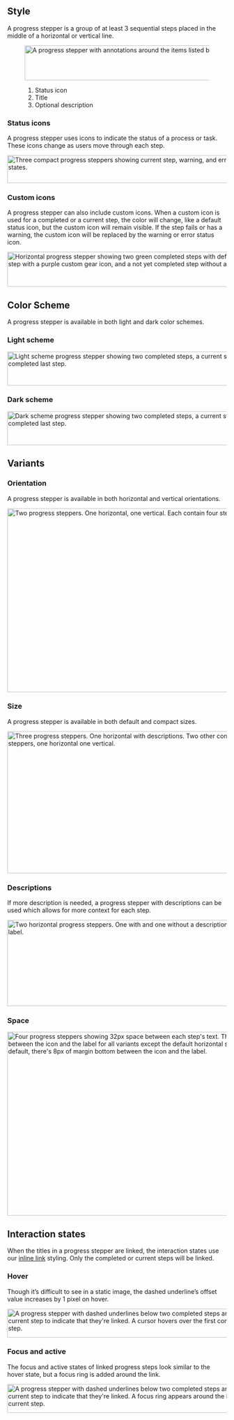 ## Style

A progress stepper is a group of at least 3 sequential steps placed in the 
middle of a horizontal or vertical line.

<figure>
  <uxdot-example color-palette="lightest">
    <img src="../progress-stepper-style-anatomy.svg"
          alt="A progress stepper with annotations around the items listed below."
          width="663"
          height="80">
  </uxdot-example>
  <figcaption>
    <ol>
      <li>Status icon</li>
      <li>Title</li>
      <li>Optional description</li>
    </ol>
  </figcaption>
</figure>

### Status icons

A progress stepper uses icons to indicate the status of a process or task. These 
icons change as users move through each step.

<uxdot-example color-palette="lightest">
  <img src="../progress-stepper-style-status-icons.svg"
        alt="Three compact progress steppers showing current step, warning, and error states."
        width="560"
        height="64">  
</uxdot-example>

### Custom icons

A progress stepper can also include custom icons. When a custom icon is used for a completed or a current step, the color will change, like a default status icon, but the custom icon will remain visible. If the step fails or has a warning, the custom icon will be replaced by the warning or error status icon.

<uxdot-example color-palette="lightest">
  <img src="../progress-stepper-style-custom-icons.svg"
        alt="Horizontal progress stepper showing two green completed steps with default icons, a current step with a purple custom gear icon, and a not yet completed step without an icon."
        width="643"
        height="80">  
</uxdot-example>

## Color Scheme

A progress stepper is available in both light and dark color schemes.

### Light scheme

<uxdot-example color-palette="lightest">
  <img src="../progress-stepper-style-scheme-light.svg"
        alt="Light scheme progress stepper showing two completed steps, a current step, and a not yet completed last step."
        width="643"
        height="78">  
</uxdot-example>

### Dark scheme

<uxdot-example color-palette="darkest">
  <img src="../progress-stepper-style-scheme-dark.svg"
        alt="Dark scheme progress stepper showing two completed steps, a current step, and a not yet completed last step."
        width="643"
        height="78">  
</uxdot-example>

## Variants

### Orientation

A progress stepper is available in both horizontal and vertical orientations.

<uxdot-example color-palette="lightest">
  <img src="../progress-stepper-style-orientation.svg"
        alt="Two progress steppers. One horizontal, one vertical. Each contain four steps."
        width="643"
        height="422">  
</uxdot-example>

### Size

A progress stepper is available in both default and compact sizes.

<uxdot-example color-palette="lightest">
  <img src="../progress-stepper-style-size.svg"
        alt="Three progress steppers. One horizontal with descriptions. Two other compact progress steppers, one horizontal one vertical."
        width="643"
        height="326">  
</uxdot-example>

### Descriptions

If more description is needed, a progress stepper with descriptions can be used which allows for more context for each step.

<uxdot-example color-palette="lightest">
  <img src="../progress-stepper-style-descriptions.svg"
        alt="Two horizontal progress steppers. One with and one without a description below each step's label."
        width="643"
        height="198">  
</uxdot-example>

### Space

<uxdot-example color-palette="lightest">
  <img src="../progress-stepper-style-space.svg"
        alt="Four progress steppers showing 32px space between each step's text. There's 16px space between the icon and the label for all variants except the default horizontal stepper. For the default, there's 8px of margin bottom between the icon and the label."
        width="643"
        height="422">  
</uxdot-example>

## Interaction states

When the titles in a progress stepper are linked, the interaction states use our <a href="/foundations/interactions/links/#inline-links">inline link</a> styling. Only the completed or current steps will be linked.

### Hover

Though it’s difficult to see in a static image, the dashed underline’s offset value increases by 1 pixel on hover.

<uxdot-example color-palette="lightest">
  <img src="../progress-stepper-style-interaction-state-hover.svg"
        alt="A progress stepper with dashed underlines below two completed steps and one current step to indicate that they're linked. A cursor hovers over the first completed step."
        width="562"
        height="66">
</uxdot-example>

### Focus and active

The focus and active states of linked progress steps look similar to the hover state, but a focus ring is added around the link.

<uxdot-example color-palette="lightest">
  <img src="../progress-stepper-style-interaction-state-focus-active.svg"
        alt="A progress stepper with dashed underlines below two completed steps and one current step to indicate that they're linked. A focus ring appears around the linked current step."
        width="562"
        height="66">
</uxdot-example>